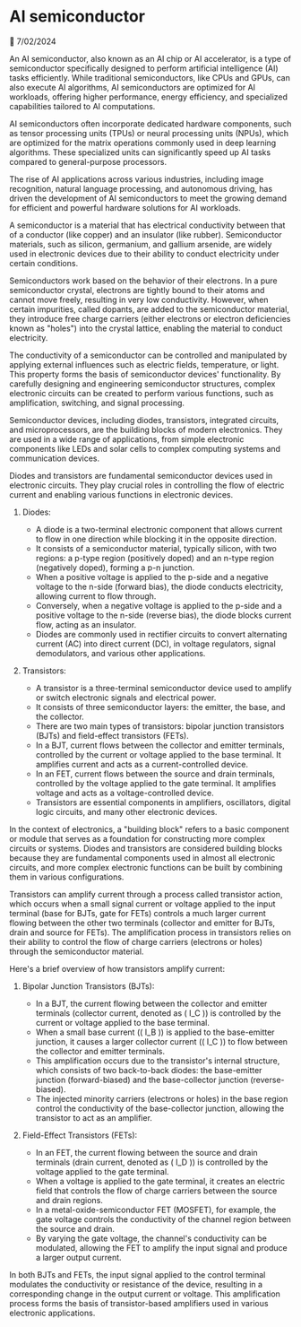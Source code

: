 # AI semiconductor

📅 7/02/2024

An AI semiconductor, also known as an AI chip or AI accelerator, is a type of semiconductor specifically designed to perform artificial intelligence (AI) tasks efficiently. While traditional semiconductors, like CPUs and GPUs, can also execute AI algorithms, AI semiconductors are optimized for AI workloads, offering higher performance, energy efficiency, and specialized capabilities tailored to AI computations.

AI semiconductors often incorporate dedicated hardware components, such as tensor processing units (TPUs) or neural processing units (NPUs), which are optimized for the matrix operations commonly used in deep learning algorithms. These specialized units can significantly speed up AI tasks compared to general-purpose processors.

The rise of AI applications across various industries, including image recognition, natural language processing, and autonomous driving, has driven the development of AI semiconductors to meet the growing demand for efficient and powerful hardware solutions for AI workloads.

A semiconductor is a material that has electrical conductivity between that of a conductor (like copper) and an insulator (like rubber). Semiconductor materials, such as silicon, germanium, and gallium arsenide, are widely used in electronic devices due to their ability to conduct electricity under certain conditions.

Semiconductors work based on the behavior of their electrons. In a pure semiconductor crystal, electrons are tightly bound to their atoms and cannot move freely, resulting in very low conductivity. However, when certain impurities, called dopants, are added to the semiconductor material, they introduce free charge carriers (either electrons or electron deficiencies known as "holes") into the crystal lattice, enabling the material to conduct electricity.

The conductivity of a semiconductor can be controlled and manipulated by applying external influences such as electric fields, temperature, or light. This property forms the basis of semiconductor devices' functionality. By carefully designing and engineering semiconductor structures, complex electronic circuits can be created to perform various functions, such as amplification, switching, and signal processing.

Semiconductor devices, including diodes, transistors, integrated circuits, and microprocessors, are the building blocks of modern electronics. They are used in a wide range of applications, from simple electronic components like LEDs and solar cells to complex computing systems and communication devices.


Diodes and transistors are fundamental semiconductor devices used in electronic circuits. They play crucial roles in controlling the flow of electric current and enabling various functions in electronic devices.

1. Diodes:
   - A diode is a two-terminal electronic component that allows current to flow in one direction while blocking it in the opposite direction.
   - It consists of a semiconductor material, typically silicon, with two regions: a p-type region (positively doped) and an n-type region (negatively doped), forming a p-n junction.
   - When a positive voltage is applied to the p-side and a negative voltage to the n-side (forward bias), the diode conducts electricity, allowing current to flow through.
   - Conversely, when a negative voltage is applied to the p-side and a positive voltage to the n-side (reverse bias), the diode blocks current flow, acting as an insulator.
   - Diodes are commonly used in rectifier circuits to convert alternating current (AC) into direct current (DC), in voltage regulators, signal demodulators, and various other applications.

2. Transistors:
   - A transistor is a three-terminal semiconductor device used to amplify or switch electronic signals and electrical power.
   - It consists of three semiconductor layers: the emitter, the base, and the collector.
   - There are two main types of transistors: bipolar junction transistors (BJTs) and field-effect transistors (FETs).
   - In a BJT, current flows between the collector and emitter terminals, controlled by the current or voltage applied to the base terminal. It amplifies current and acts as a current-controlled device.
   - In an FET, current flows between the source and drain terminals, controlled by the voltage applied to the gate terminal. It amplifies voltage and acts as a voltage-controlled device.
   - Transistors are essential components in amplifiers, oscillators, digital logic circuits, and many other electronic devices.

In the context of electronics, a "building block" refers to a basic component or module that serves as a foundation for constructing more complex circuits or systems. Diodes and transistors are considered building blocks because they are fundamental components used in almost all electronic circuits, and more complex electronic functions can be built by combining them in various configurations.

Transistors can amplify current through a process called transistor action, which occurs when a small signal current or voltage applied to the input terminal (base for BJTs, gate for FETs) controls a much larger current flowing between the other two terminals (collector and emitter for BJTs, drain and source for FETs). The amplification process in transistors relies on their ability to control the flow of charge carriers (electrons or holes) through the semiconductor material.

Here's a brief overview of how transistors amplify current:

1. Bipolar Junction Transistors (BJTs):
   - In a BJT, the current flowing between the collector and emitter terminals (collector current, denoted as \( I_C \)) is controlled by the current or voltage applied to the base terminal.
   - When a small base current (\( I_B \)) is applied to the base-emitter junction, it causes a larger collector current (\( I_C \)) to flow between the collector and emitter terminals.
   - This amplification occurs due to the transistor's internal structure, which consists of two back-to-back diodes: the base-emitter junction (forward-biased) and the base-collector junction (reverse-biased).
   - The injected minority carriers (electrons or holes) in the base region control the conductivity of the base-collector junction, allowing the transistor to act as an amplifier.

2. Field-Effect Transistors (FETs):
   - In an FET, the current flowing between the source and drain terminals (drain current, denoted as \( I_D \)) is controlled by the voltage applied to the gate terminal.
   - When a voltage is applied to the gate terminal, it creates an electric field that controls the flow of charge carriers between the source and drain regions.
   - In a metal-oxide-semiconductor FET (MOSFET), for example, the gate voltage controls the conductivity of the channel region between the source and drain.
   - By varying the gate voltage, the channel's conductivity can be modulated, allowing the FET to amplify the input signal and produce a larger output current.

In both BJTs and FETs, the input signal applied to the control terminal modulates the conductivity or resistance of the device, resulting in a corresponding change in the output current or voltage. This amplification process forms the basis of transistor-based amplifiers used in various electronic applications.




